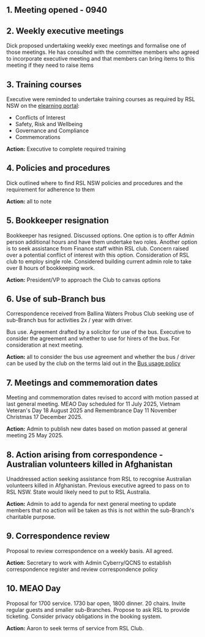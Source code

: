 ## 1. Meeting opened - 0940

## 2. Weekly executive meetings

Dick proposed undertaking weekly exec meetings and formalise one of those meetings. He has consulted with the committee members who agreed to incorporate executive meeting and that members can bring items to this meeting if they need to raise items

## 3. Training courses

Executive were reminded to undertake training courses as required by RSL NSW on the [elearning portal](https://rslnsw-elearn.com.au/login/):

- Conflicts of Interest
- Safety, Risk and Wellbeing
- Governance and Compliance
- Commemorations

**Action:** Executive to complete required training

## 4. Policies and procedures

Dick outlined where to find RSL NSW policies and procedures and the requirement for adherence to them

**Action:** all to note

## 5. Bookkeeper resignation

Bookkeeper has resigned. Discussed options. One option is to offer Admin person additional hours and have them undertake two roles. Another option is to seek assistance from Finance staff within RSL club. Concern raised over a potential conflict of interest with this option. Consideration of RSL club to employ single role. Considered building current admin role to take over 8 hours of bookkeeping work.

**Action:** President/VP to approach the Club to canvas options

## 6. Use of sub-Branch bus

Correspondence received from Ballina Waters Probus Club seeking use of sub-Branch bus for activities 2x / year with driver.

Bus use. Agreement drafted by a solicitor for use of the bus. Executive to consider the agreement and whether to use for hirers of the bus. For consideration at next meeting.

**Action:** all to consider the bus use agreement and whether the bus / driver can be used by the club on the terms laid out in the [Bus usage policy](https://github.com/ballinarslsubbranch/sub-branch/blob/main/procedures/Policy-2-Bus-Usage-Reviewed-24-August-2023.md)

## 7. Meetings and commemoration dates

Meeting and commemoration dates revised to accord with motion passed at last general meeting. MEAO Day scheduled for 11 July 2025, Vietnam Veteran's Day 18 August 2025 and Remembrance Day 11 November Christmas 17 December 2025.

**Action:** Admin to publish new dates based on motion passed at general meeting 25 May 2025.

## 8. Action arising from correspondence - Australian volunteers killed in Afghanistan

Unaddressed action seeking assistance from RSL to recognise Australian volunteers killed in Afghanistan. Previous executive agreed to pass on to RSL NSW. State would likely need to put to RSL Australia.

**Action:** Admin to add to agenda for next general meeting to update members that no action will be taken as this is not within the sub-Branch's charitable purpose.

## 9. Correspondence review

Proposal to review correspondence on a weekly basis. All agreed.

**Action:** Secretary to work with Admin Cyberry/QCNS to establish correspondence register and review correspondence policy

## 10. MEAO Day

Proposal for 1700 service. 1730 bar open, 1800 dinner. 20 chairs. Invite regular guests and smaller sub-Branches. Propose to ask RSL to provide ticketing. Consider privacy obligations in the booking system.

**Action:** Aaron to seek terms of service from RSL Club.

